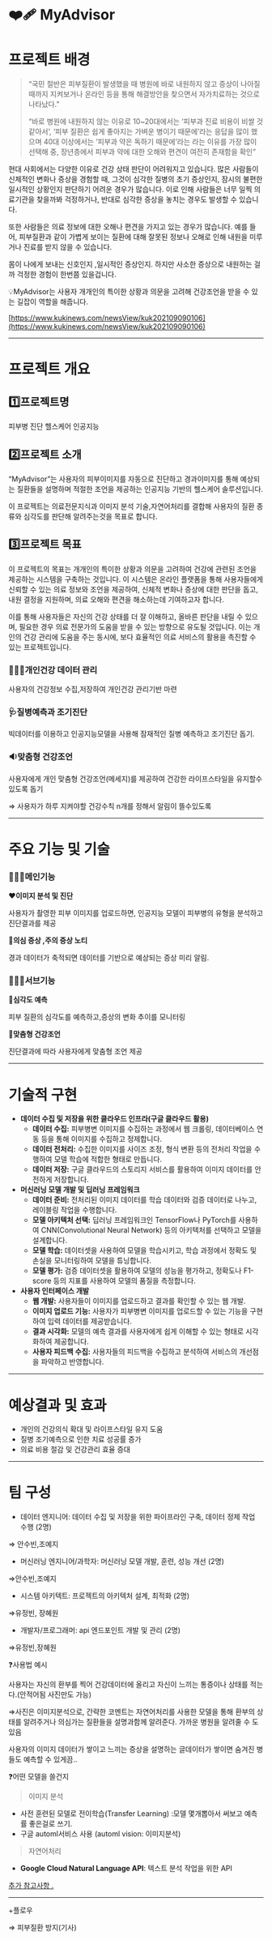 # ❤️‍🩹 MyAdvisor

# 프로젝트 배경

> “국민 절반은 피부질환이 발생했을 때 병원에 바로 내원하지 않고 증상이 나아질 때까지 지켜보거나 온라인 등을 통해 해결방안을 찾으면서 자가치료하는 것으로 나타났다.”
> 
> 
> 
> “바로 병원에 내원하지 않는 이유로 10~20대에서는 ‘피부과 진료 비용이 비쌀 것 같아서’, ‘피부 질환은 쉽게 좋아지는 가벼운 병이기 때문에’라는 응답을 많이 했으며 40대 이상에서는 ‘피부과 약은 독하기 때문에’라는 라는 이유를 가장 많이 선택해 중, 장년층에서 피부과 약에 대한 오해와 편견이 여전히 존재함을 확인”
> 

   현대 사회에서는 다양한 이유로 건강 상태 판단이 어려워지고 있습니다. 많은 사람들이 신체적인 변화나 증상을 경험할 때, 그것이 심각한 질병의 초기 증상인지, 잠시의 불편한 일시적인 상황인지 판단하기 어려운 경우가 많습니다. 이로 인해 사람들은 너무 일찍 의료기관을 찾을까봐 걱정하거나, 반대로 심각한 증상을 놓치는 경우도 발생할 수 있습니다.


또한 사람들은 의료 정보에 대한 오해나 편견을 가지고 있는 경우가 많습니다. 예를 들어, 피부질환과 같이 가볍게 보이는 질환에 대해 잘못된 정보나 오해로 인해 내원을 미루거나 진료를 받지 않을 수 있습니다. 

몸이 나에게 보내는 신호인지 ,일시적인 증상인지. 하지만 사소한 증상으로 내원하는 걸까 걱정한 경험이 한번쯤 있을겁니다.   

<aside>
💡MyAdvisor는 사용자 개개인의 특이한 상황과 의문을 고려해 건강조언을 받을 수 있는 길잡이 역할을 해줍니다.
</aside>

[https://www.kukinews.com/newsView/kuk202109090106](https://www.kukinews.com/newsView/kuk202109090106)

---

# 프로젝트 개요

## 1️⃣프로젝트명

피부병 진단 헬스케어 인공지능 

## 2️⃣프로젝트 소개

“MyAdvisor”는 사용자의 피부이미지를 자동으로 진단하고 경과이미지를 통해 예상되는 질환들을 설명하며 적절한 조언을 제공하는 인공지능 기반의 헬스케어 솔루션입니다.

이 프로젝트는 의료전문지식과 이미지 분석 기술,자연어처리를 결합해 사용자의 질환 종류와 심각도를 판단해 알려주는것을 목표로 합니다.

## 3️⃣프로젝트 목표

이 프로젝트의 목표는 개개인의 특이한 상황과 의문을 고려하여 건강에 관련된 조언을 제공하는 시스템을 구축하는 것입니다. 이 시스템은 온라인 플랫폼을 통해 사용자들에게 신뢰할 수 있는 의료 정보와 조언을 제공하여, 신체적 변화나 증상에 대한 판단을 돕고, 내원 결정을 지원하며, 의료 오해와 편견을 해소하는데 기여하고자 합니다.

이를 통해 사용자들은 자신의 건강 상태를 더 잘 이해하고, 올바른 판단을 내릴 수 있으며, 필요한 경우 의료 전문가의 도움을 받을 수 있는 방향으로 유도될 것입니다. 이는 개인의 건강 관리에 도움을 주는 동시에, 보다 효율적인 의료 서비스의 활용을 촉진할 수 있는 프로젝트입니다.

### 👩🏻‍💼**개인건강 데이터 관리**

 사용자의 건강정보 수집,저장하여 개인건강 관리기반 마련

### 🩺**질병예측과 조기진단**

 빅데이터를 이용하고 인공지능모델을 사용해 잠재적인 질병 예측하고 조기진단 돕기.

### 🔉**맞춤형 건강조언**

 사용자에게 개인 맞춤형 건강조언(메세지)를 제공하여 건강한 라이프스타일을 유지할수있도록 돕기

⇒ 사용자가 하루 지켜야할 건강수칙 n개를 정해서 알림이 뜰수있도록 

---

# 주요 기능 및 기술

### 🧑🏻‍💻메인기능

❤️**이미지 분석 및 진단**

사용자가 촬영한 피부 이미지를 업로드하면, 인공지능 모델이 피부병의 유형을 분석하고 진단결과를 제공

🧡**의심 증상 ,주의 증상 노티**

경과 데이터가 축적되면 데이터를 기반으로 예상되는 증상 미리 알림.

### 👨🏻‍💻서브기능

💛**심각도 예측**

피부 질환의 심각도를 예측하고,증상의 변화 추이를 모니터링

💚**맞춤형 건강조언**

진단결과에 따라 사용자에게 맞춤형 조언 제공 

---

# 기술적 구현

- **데이터 수집 및 저장을 위한 클라우드 인프라(구글 클라우드 활용)**
    - **데이터 수집:** 피부병변 이미지를 수집하는 과정에서 웹 크롤링, 데이터베이스 연동 등을 통해 이미지를 수집하고 정제합니다.
    - **데이터 전처리:** 수집한 이미지를 사이즈 조정, 형식 변환 등의 전처리 작업을 수행하여 모델 학습에 적합한 형태로 만듭니다.
    - **데이터 저장:** 구글 클라우드의 스토리지 서비스를 활용하여 이미지 데이터를 안전하게 저장합니다.
- **머신러닝 모델 개발 및 딥러닝 프레임워크**
    - **데이터 준비:** 전처리된 이미지 데이터를 학습 데이터와 검증 데이터로 나누고, 레이블링 작업을 수행합니다.
    - **모델 아키텍처 선택:** 딥러닝 프레임워크인 TensorFlow나 PyTorch를 사용하여 CNN(Convolutional Neural Network) 등의 아키텍처를 선택하고 모델을 설계합니다.
    - **모델 학습:** 데이터셋을 사용하여 모델을 학습시키고, 학습 과정에서 정확도 및 손실을 모니터링하여 모델을 튜닝합니다.
    - **모델 평가:** 검증 데이터셋을 활용하여 모델의 성능을 평가하고, 정확도나 F1-score 등의 지표를 사용하여 모델의 품질을 측정합니다.
- **사용자 인터페이스 개발**
    - **웹 개발:** 사용자들이 이미지를 업로드하고 결과를 확인할 수 있는 웹  개발.
    - **이미지 업로드 기능:** 사용자가 피부병변 이미지를 업로드할 수 있는 기능을 구현하여 입력 데이터를 제공받습니다.
    - **결과 시각화:** 모델의 예측 결과를 사용자에게 쉽게 이해할 수 있는 형태로 시각화하여 제공합니다.
    - **사용자 피드백 수집:** 사용자들의 피드백을 수집하고 분석하여 서비스의 개선점을 파악하고 반영합니다.

---

# 예상결과 및 효과

- 개인의 건강의식 확대 및 라이프스타일 유지 도움
- 질병 조기예측으로 인한 치료 성공률 증가
- 의료 비용 절감 및 건강관리 효율 증대

---

# 팀 구성

- 데이터 엔지니어: 데이터 수집 및 저장을 위한 파이프라인 구축, 데이터 정제 작업 수행 (2명)

⇒ 안수빈,조예지

- 머신러닝 엔지니어/과학자: 머신러닝 모델 개발, 훈련, 성능 개선 (2명)

⇒안수빈,조예지

- 시스템 아키텍트: 프로젝트의 아키텍처 설계, 최적화 (2명)

⇒유정빈, 장혜원

- 개발자/프로그래머: api 엔드포인트 개발 및 관리 (2명)

⇒유정빈,장혜원

❓사용법 예시

사용자는 자신의 환부를 찍어 건강데이터에 올리고 자신이 느끼는 통증이나 상태를 적는다.(안적어됨 사진만도 가능) 

⇒사진은 이미지분석으로, 간략한 코멘트는 자연어처리를 사용한 모델을 통해 환부의 상태를 알려주거나 의심가는 질환들을 설명과함께 알려준다. 가까운 병원을 알려줄 수 도 있음

사용자의 이미지 데이터가 쌓이고 느끼는 증상을 설명하는 글데이터가 쌓이면 숨겨진 병들도 예측할 수 있게끔..

❓어떤 모델을 쓸건지

>이미지 분석

- 사전 훈련된 모델로 전이학습(Transfer Learning) :모델 몇개뽑아서 써보고 예측률 좋은걸로 쓰기.
- 구글 automl서비스 사용 (automl vision: 이미지분석)

>자연어처리

- **Google Cloud Natural Language API**: 텍스트 분석 작업을 위한 API

[추가 참고사항 .](https://www.notion.so/744d25100dc34de58a8e3c62bce030c0?pvs=21)

---

+플로우 

⇒ 피부질환 방지(기사)
